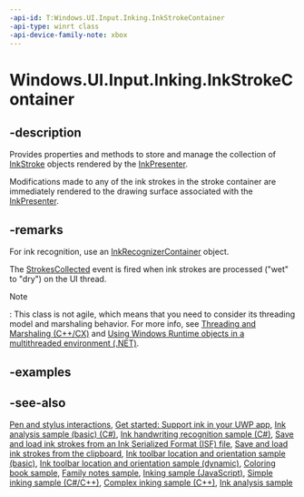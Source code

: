 ```yaml
---
-api-id: T:Windows.UI.Input.Inking.InkStrokeContainer
-api-type: winrt class
-api-device-family-note: xbox
---
```


<!-- Class syntax.
public class InkStrokeContainer : Windows.UI.Input.Inking.IInkStrokeContainer, Windows.UI.Input.Inking.IInkStrokeContainer2, Windows.UI.Input.Inking.IInkStrokeContainer3
-->

# Windows.UI.Input.Inking.InkStrokeContainer

## -description
Provides properties and methods to store and manage the collection of [InkStroke](inkstroke.md) objects rendered by the [InkPresenter](inkpresenter.md).

Modifications made to any of the ink strokes in the stroke container are immediately rendered to the drawing surface associated with the [InkPresenter](inkpresenter.md).

## -remarks
For ink recognition, use an [InkRecognizerContainer](inkrecognizercontainer.md) object.

The [StrokesCollected](inkpresenter_strokescollected.md) event is fired when ink strokes are processed ("wet" to "dry") on the UI thread.

> [!NOTE]
> : This class is not agile, which means that you need to consider its threading model and marshaling behavior. For more info, see [Threading and Marshaling (C++/CX)](http://go.microsoft.com/fwlink/p/?linkid=258275) and [Using Windows Runtime objects in a multithreaded environment (.NET)](http://go.microsoft.com/fwlink/p/?linkid=258277).

## -examples

## -see-also

[Pen and stylus interactions](http://msdn.microsoft.com/library/3da4f2d2-5405-42a1-9ed9-3a87bcd84c43), [Get started: Support ink in your UWP app](https://docs.microsoft.com/windows/uwp/get-started/ink-walkthrough), [Ink analysis sample (basic) (C#)](https://github.com/MicrosoftDocs/windows-topic-specific-samples/archive/uwp-ink-analysis-basic.zip), [Ink handwriting recognition sample (C#)](https://github.com/MicrosoftDocs/windows-topic-specific-samples/archive/uwp-ink-handwriting-reco.zip), [Save and load ink strokes from an Ink Serialized Format (ISF) file](https://github.com/MicrosoftDocs/windows-topic-specific-samples/archive/uwp-ink-store.zip), [Save and load ink strokes from the clipboard](https://github.com/MicrosoftDocs/windows-topic-specific-samples/archive/uwp-ink-store-clipboard.zip), [Ink toolbar location and orientation sample (basic)](https://github.com/MicrosoftDocs/windows-topic-specific-samples/archive/uwp-ink-toolbar-handedness.zip), [Ink toolbar location and orientation sample (dynamic)](https://github.com/MicrosoftDocs/windows-topic-specific-samples/archive/uwp-ink-toolbar-handedness-dynamic.zip), [Coloring book sample](https://aka.ms/cpubsample-coloringbook), [Family notes sample](https://aka.ms/cpubsample-familynotessample), [Inking sample (JavaScript)](https://github.com/Microsoft/Windows-universal-samples/tree/master/Samples/Ink), [Simple inking sample (C#/C++)](https://github.com/Microsoft/Windows-universal-samples/tree/master/Samples/SimpleInk), [Complex inking sample (C++)](https://github.com/Microsoft/Windows-universal-samples/tree/master/Samples/ComplexInk), [Ink analysis sample](https://github.com/Microsoft/Windows-universal-samples/tree/master/Samples/InkAnalysis)

